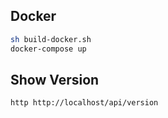 ## Docker

```bash
sh build-docker.sh
docker-compose up
```

## Show Version

```bash
http http://localhost/api/version
```